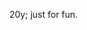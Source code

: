 20y; just for fun.
<!---
ceconell/ceconell is a ✨ special ✨ repository because its `README.md` (this file) appears on your GitHub profile.
You can click the Preview link to take a look at your changes.
--->
